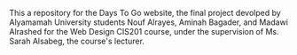 This a repository for the Days To Go website, the final project devolped by Alyamamah University students Nouf Alrayes, Aminah Bagader, and Madawi Alrashed for the Web Design CIS201 course, under the supervision of
Ms. Sarah Alsabeg, the course's lecturer.
